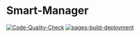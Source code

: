 # Smart-Manager

[![Code-Quality-Check](https://github.com/JeelDobariya38/smart-manager/actions/workflows/Code-Quality-Check.yaml/badge.svg)](https://github.com/JeelDobariya38/smart-manager/actions/workflows/Code-Quality-Check.yaml) [![pages-build-deployment](https://github.com/JeelDobariya38/smart-manager/actions/workflows/pages/pages-build-deployment/badge.svg)](https://github.com/JeelDobariya38/smart-manager/actions/workflows/pages/pages-build-deployment)